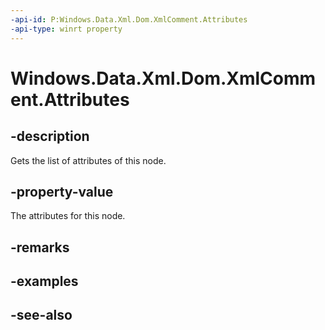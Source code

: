 ----api-id: P:Windows.Data.Xml.Dom.XmlComment.Attributes
-api-type: winrt property
---<!-- Property syntaxpublic Windows.Data.Xml.Dom.XmlNamedNodeMap Attributes { get; }--># Windows.Data.Xml.Dom.XmlComment.Attributes## -descriptionGets the list of attributes of this node.## -property-valueThe attributes for this node.## -remarks## -examples## -see-also